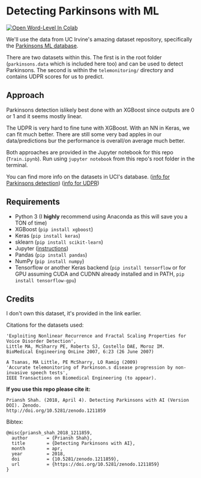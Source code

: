 # Detecting Parkinsons with ML
[![Open Word-Level In Colab](https://colab.research.google.com/assets/colab-badge.svg)](https://colab.research.google.com/github/pshah123/parkinsons-AI/blob/master/Train.ipynb)

We'll use the data from UC Irvine's amazing dataset repository, specifically the [Parkinsons ML database](https://archive.ics.uci.edu/ml/machine-learning-databases/parkinsons/).

There are two datasets within this. The first is in the root folder (`parkinsons.data` which is included here too) and can be used to detect Parkinsons. The second is within the `telemonitoring/` directory and contains UDPR scores for us to predict.

## Approach

Parkinsons detection islikely best done with an XGBoost since outputs are 0 or 1 and it seems mostly linear.

The UDPR is very hard to fine tune with XGBoost. With an NN in Keras, we can fit much better. There are still some very bad apples in our data/predictions bur the performance is overall/on average much better.

Both approaches are provided in the Jupyter notebook for this repo (`Train.ipynb`). Run using `jupyter notebook` from this repo's root folder in the terminal.

You can find more info on the datasets in UCI's database. ([info for Parkinsons detection](https://archive.ics.uci.edu/ml/machine-learning-databases/parkinsons/parkinsons.names)) ([info for UDPR](https://archive.ics.uci.edu/ml/machine-learning-databases/parkinsons/telemonitoring/parkinsons_updrs.names))

## Requirements

- Python 3 (I **highly** recommend using Anaconda as this will save you a TON of time)
- XGBoost (`pip install xgboost`)
- Keras (`pip install keras`)
- sklearn (`pip install scikit-learn`)
- Jupyter ([instructions](http://jupyter.org/install))
- Pandas (`pip install pandas`)
- NumPy (`pip install numpy`)
- Tensorflow or another Keras backend (`pip install tensorflow` or for GPU assuming CUDA and CUDNN already installed and in PATH, `pip install tensorflow-gpu`)


## Credits

I don't own this dataset, it's provided in the link earlier.

Citations for the datasets used:

```
'Exploiting Nonlinear Recurrence and Fractal Scaling Properties for Voice Disorder Detection', 
Little MA, McSharry PE, Roberts SJ, Costello DAE, Moroz IM. 
BioMedical Engineering OnLine 2007, 6:23 (26 June 2007)
```

```
A Tsanas, MA Little, PE McSharry, LO Ramig (2009)
'Accurate telemonitoring of Parkinson.s disease progression by non-invasive speech tests',
IEEE Transactions on Biomedical Engineering (to appear).
```

**If you use this repo please cite it:**

```
Priansh Shah. (2018, April 4). Detecting Parkinsons with AI (Version DOI). Zenodo. 
http://doi.org/10.5281/zenodo.1211859
```

Bibtex:
```
@misc{priansh_shah_2018_1211859,
  author       = {Priansh Shah},
  title        = {Detecting Parkinsons with AI},
  month        = apr,
  year         = 2018,
  doi          = {10.5281/zenodo.1211859},
  url          = {https://doi.org/10.5281/zenodo.1211859}
}
```
